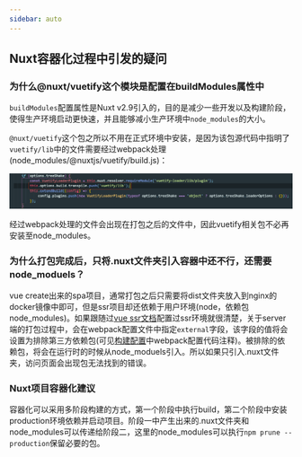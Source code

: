 ```yaml
---
sidebar: auto
---
```


## Nuxt容器化过程中引发的疑问

### 为什么@nuxt/vuetify这个模块是配置在buildModules属性中

`buildModules`配置属性是Nuxt v2.9引入的，目的是减少一些开发以及构建阶段，使得生产环境启动更快速，并且能够减小生产环境中`node_modules`的大小。

`@nuxt/vuetify`这个包之所以不用在正式环境中安装，是因为该包源代码中指明了`vuetify/lib`中的文件需要经过webpack处理(node_modules/@nuxtjs/vuetify/build.js)：

![](./img/nuxt-question/1.png)

经过webpack处理的文件会出现在打包之后的文件中，因此vuetify相关包不必再安装至node_modules。



### 为什么打包完成后，只将.nuxt文件夹引入容器中还不行，还需要node_moduels？

vue create出来的spa项目，通常打包之后只需要将dist文件夹放入到nginx的docker镜像中即可，但是ssr项目却还依赖于用户环境(node，依赖包node_modules)。如果跟随过[vue ssr文档](<https://ssr.vuejs.org/zh/#%E4%BB%80%E4%B9%88%E6%98%AF%E6%9C%8D%E5%8A%A1%E5%99%A8%E7%AB%AF%E6%B8%B2%E6%9F%93-ssr-%EF%BC%9F>)配置过ssr环境就很清楚，关于server端的打包过程中，会在webpack配置文件中指定`external`字段，该字段的值将会设置为排除第三方依赖包(可见[构建配置](<https://ssr.vuejs.org/zh/guide/build-config.html#%E6%9C%8D%E5%8A%A1%E5%99%A8%E9%85%8D%E7%BD%AE-server-config>)中webpack配置代码注释)。被排除的依赖包，将会在运行时的时候从node_moduels引入。所以如果只引入.nuxt文件夹，访问页面会出现包无法找到的错误。



### Nuxt项目容器化建议

容器化可以采用多阶段构建的方式，第一个阶段中执行build，第二个阶段中安装production环境依赖并启动项目。阶段一中产生出来的.nuxt文件夹和node_modules可以传递给阶段二，这里的node_modules可以执行`npm prune --production`保留必要的包。